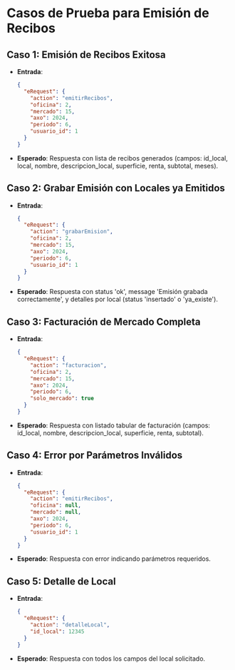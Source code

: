 # Casos de Prueba para Emisión de Recibos

## Caso 1: Emisión de Recibos Exitosa
- **Entrada**:
  ```json
  {
    "eRequest": {
      "action": "emitirRecibos",
      "oficina": 2,
      "mercado": 15,
      "axo": 2024,
      "periodo": 6,
      "usuario_id": 1
    }
  }
  ```
- **Esperado**: Respuesta con lista de recibos generados (campos: id_local, local, nombre, descripcion_local, superficie, renta, subtotal, meses).

## Caso 2: Grabar Emisión con Locales ya Emitidos
- **Entrada**:
  ```json
  {
    "eRequest": {
      "action": "grabarEmision",
      "oficina": 2,
      "mercado": 15,
      "axo": 2024,
      "periodo": 6,
      "usuario_id": 1
    }
  }
  ```
- **Esperado**: Respuesta con status 'ok', message 'Emisión grabada correctamente', y detalles por local (status 'insertado' o 'ya_existe').

## Caso 3: Facturación de Mercado Completa
- **Entrada**:
  ```json
  {
    "eRequest": {
      "action": "facturacion",
      "oficina": 2,
      "mercado": 15,
      "axo": 2024,
      "periodo": 6,
      "solo_mercado": true
    }
  }
  ```
- **Esperado**: Respuesta con listado tabular de facturación (campos: id_local, nombre, descripcion_local, superficie, renta, subtotal).

## Caso 4: Error por Parámetros Inválidos
- **Entrada**:
  ```json
  {
    "eRequest": {
      "action": "emitirRecibos",
      "oficina": null,
      "mercado": null,
      "axo": 2024,
      "periodo": 6,
      "usuario_id": 1
    }
  }
  ```
- **Esperado**: Respuesta con error indicando parámetros requeridos.

## Caso 5: Detalle de Local
- **Entrada**:
  ```json
  {
    "eRequest": {
      "action": "detalleLocal",
      "id_local": 12345
    }
  }
  ```
- **Esperado**: Respuesta con todos los campos del local solicitado.
